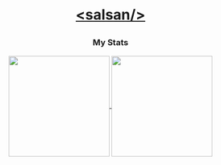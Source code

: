 #  <p align="center"> [&lt;salsan/&gt;](https://salsan.dev/) </p> #

### <h3 align="center"> My Stats  </h3>
 <p align="center"> 
<a href="https://github.com/salsan">
  <img height=200 align="center" src="https://github-readme-stats.vercel.app/api?username=salsan&show_icons=true&theme=graywhite&rank_icon=default" />
</a>
<a href="https://github.com/salsan">
  <img height=200 align="center" src="https://github-readme-stats.vercel.app/api/top-langs/?username=salsan&langs_count=10&layout=donut&card_width=320" />
</a>
</p> 


<!--
**salsan/salsan** is a ✨ _special_ ✨ repository because its `README.md` (this file) appears on your GitHub profile.
### Hi there 👋
Here are some ideas to get you started:

- 🔭 I’m currently working on ...
- 🌱 I’m currently learning ...
- 👯 I’m looking to collaborate on ...
- 🤔 I’m looking for help with ...
- 💬 Ask me about ...
- 📫 How to reach me: ...
- 😄 Pronouns: ...
- ⚡ Fun fact: ...
-->
